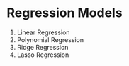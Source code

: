 # Regression Models
1. Linear Regression
2. Polynomial Regression
3. Ridge Regression
4. Lasso Regression
